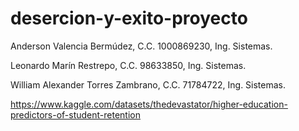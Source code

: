 # desercion-y-exito-proyecto

Anderson Valencia Bermúdez, C.C. 1000869230, Ing. Sistemas.

Leonardo Marín Restrepo, C.C. 98633850, Ing. Sistemas.

William Alexander Torres Zambrano, C.C. 71784722, Ing. Sistemas.

https://www.kaggle.com/datasets/thedevastator/higher-education-predictors-of-student-retention
